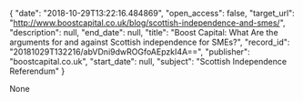 {
  "date": "2018-10-29T13:22:16.484869", 
  "open_access": false, 
  "target_url": "http://www.boostcapital.co.uk/blog/scottish-independence-and-smes/", 
  "description": null, 
  "end_date": null, 
  "title": "Boost Capital: What Are the arguments for and against Scottish independence for SMEs?", 
  "record_id": "20181029T132216/abVDni9dwROGfoAEpzkI4A==", 
  "publisher": "boostcapital.co.uk", 
  "start_date": null, 
  "subject": "Scottish Independence Referendum"
}

None